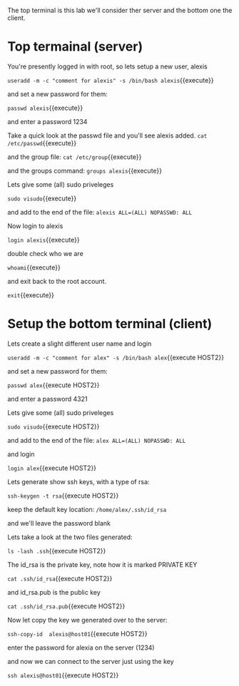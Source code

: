 The top terminal is this lab we'll consider ther server and the bottom one the client.


# Top termainal (server)

You're presently logged in with root, so lets setup a new user, alexis

`useradd -m -c "comment for alexis" -s /bin/bash alexis`{{execute}}

and set a new password for them:

`passwd alexis`{{execute}}

and enter a password 1234

Take a quick look at the passwd file and you'll see alexis added.
`cat /etc/passwd`{{execute}}

and the group file:
`cat /etc/group`{{execute}}

and the groups command:
`groups alexis`{{execute}}


Lets give some (all) sudo priveleges

`sudo visudo`{{execute}}

and add to  the end of the file:
`alexis ALL=(ALL) NOPASSWD: ALL`

Now login to alexis

`login alexis`{{execute}}

double check who we are

`whoami`{{execute}}

and exit back to the root account.

`exit`{{execute}}

# Setup the bottom terminal (client)


Lets create a slight different user name and login


`useradd -m -c "comment for alex" -s /bin/bash alex`{{execute HOST2}}

and set a new password for them:

`passwd alex`{{execute HOST2}}

and enter a password 4321

Lets give some (all) sudo priveleges

`sudo visudo`{{execute HOST2}}

and add to  the end of the file:
`alex ALL=(ALL) NOPASSWD: ALL`

and login

`login alex`{{execute HOST2}}

Lets generate show ssh keys, with a type of rsa:

`ssh-keygen -t rsa`{{execute HOST2}}

keep the default key location:  `/home/alex/.ssh/id_rsa`

and we'll leave the password blank

Lets take a look at the two files generated:

`ls -lash .ssh`{{execute HOST2}}

The id_rsa is the private key, note how it is marked PRIVATE KEY

`cat .ssh/id_rsa`{{execute HOST2}}

and id_rsa.pub is the public key

`cat .ssh/id_rsa.pub`{{execute HOST2}}

Now let copy the key we generated over to the server:

`ssh-copy-id  alexis@host01`{{execute HOST2}}

enter the password for alexia on the server (1234)

and now we can connect to the server just using the key

`ssh alexis@host01`{{execute HOST2}}



